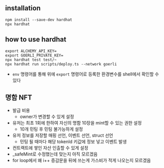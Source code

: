 ## installation
```shell
npm install --save-dev hardhat
npx hardhat
```

## how to use hardhat
```shell
export ALCHEMY_API_KEY=
export GOERLI_PRIVATE_KEY=
npx hardhat test test/~
npx hardhat run scripts/deploy.ts --network goerli
```

- `env` 명령어를 통해 위에 `export` 명령어로 등록한 환경변수를 shell에서 확인할 수 있다

## 명함 NFT
- 발급 비용
  - owner가 변경할 수 있게 설정 
- 유저는 최초 1회에 한하여 자신의 명함 10장을 mint할 수 있는 권한 설정
  - 10개 민팅 후 민팅 불가능하게 설정
- 유저 정보를 저장할 매핑 선언, 이벤트 선언, struct 선언
  - 민팅 될 때마다 해당 tokenId 키값에 정보 넣고 이벤트 발생
- 컨트랙트에 쌓인 자산 인출할 수 있게 설정
- _safeMint로 수정했는데 맞는지 아직 모르겠음
- for loop에서 왜 i++ 증감문을 뒤에 쓰는게 가스비가 적게 나오는지 모르겠음